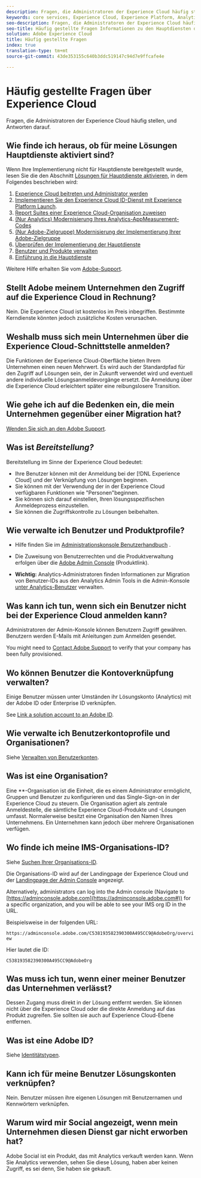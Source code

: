 ```yaml
---
description: Fragen, die Administratoren der Experience Cloud häufig stellen, und Antworten darauf.
keywords: core services, Experience Cloud, Experience Platform, Analytics, Target, user management.
seo-description: Fragen, die Administratoren der Experience Cloud häufig stellen, und Antworten darauf.
seo-title: Häufig gestellte Fragen Informationen zu den Hauptdiensten der Experience Cloud.
solution: Adobe Experience Cloud
title: Häufig gestellte Fragen
index: true
translation-type: tm+mt
source-git-commit: 43de353155c640b3ddc519147c94d7e9ffcafe4e

---
```



# Häufig gestellte Fragen über Experience Cloud

Fragen, die Administratoren der Experience Cloud häufig stellen, und Antworten darauf.

## Wie finde ich heraus, ob für meine Lösungen Hauptdienste aktiviert sind?

Wenn Ihre Implementierung nicht für Hauptdienste bereitgestellt wurde, lesen Sie die den Abschnitt [Lösungen für Hauptdienste aktivieren](../core-services/core-services.md#concept_07ED1D5C64234E77976E6D572E78FB9C), in dem Folgendes beschrieben wird:

1. [Experience Cloud beitreten und Administrator werden](../core-services/core-services.md#section_2423F0BD3DF642658103310EE5EA6154)
1. [Implementieren Sie den Experience Cloud ID-Dienst mit Experience Platform Launch](https://docs.adobe.com/content/help/en/launch/using/intro/get-started/quick-start.html).
1. [Report Suites einer Experience Cloud-Organisation zuweisen](../core-services/core-services.md#concept_apg_zq2_rw)
1. [(Nur Analytics) Modernisierung Ihres Analytics-AppMeasurement-Codes](../core-services/core-services.md#section_1798D9D0F05C47E29816AC4EEB9A0913)
1. [(Nur Adobe-Zielgruppe) Modernisierung der Implementierung Ihrer Adobe-Zielgruppe](../core-services/core-services.md#section_C2F4493C7A36406DAE2266B429A4BD24)
1. [Überprüfen der Implementierung der Hauptdienste](../core-services/core-services.md#section_E641782A0F4F44AF8C9C91216BE330D5)
1. [Benutzer und Produkte verwalten](../core-services/core-services.md#section_B6E95F4E0E12483CB9DA99CBC0C5A4AF)
1. [Einführung in die Hauptdienste](../core-services/core-services.md#section_960C06093623462E8EA247B3E97274A1)

Weitere Hilfe erhalten Sie vom [Adobe-Support](https://helpx.adobe.com/marketing-cloud/contact-support.html).

## Stellt Adobe meinem Unternehmen den Zugriff auf die Experience Cloud in Rechnung?

Nein. Die Experience Cloud ist kostenlos im Preis inbegriffen. Bestimmte Kerndienste könnten jedoch zusätzliche Kosten verursachen.

## Weshalb muss sich mein Unternehmen über die Experience Cloud-Schnittstelle anmelden?

Die Funktionen der Experience Cloud-Oberfläche bieten Ihrem Unternehmen einen neuen Mehrwert. Es wird auch der Standardpfad für den Zugriff auf Lösungen sein, der in Zukunft verwendet wird und eventuell andere individuelle Lösungsanmeldevorgänge ersetzt. Die Anmeldung über die Experience Cloud erleichtert später eine reibungslosere Transition.

## Wie gehe ich auf die Bedenken ein, die mein Unternehmen gegenüber einer Migration hat?

[Wenden Sie sich an den Adobe Support](https://helpx.adobe.com/marketing-cloud/contact-support.html).

## Was ist _Bereitstellung?_

Bereitstellung im Sinne der Experience Cloud bedeutet:

* Ihre Benutzer können mit der Anmeldung bei der [!DNL Experience Cloud] und der Verknüpfung von Lösungen beginnen.
* Sie können mit der Verwendung der in der Experience Cloud verfügbaren Funktionen wie &quot;Personen&quot;beginnen.
* Sie können sich darauf einstellen, Ihren lösungsspezifischen Anmeldeprozess einzustellen.
* Sie können die Zugriffskontrolle zu Lösungen beibehalten.

## Wie verwalte ich Benutzer und Produktprofile?

* Hilfe finden Sie im [Administrationskonsole Benutzerhandbuch](https://helpx.adobe.com/enterprise/administering/user-guide.html) .

* Die Zuweisung von Benutzerrechten und die Produktverwaltung erfolgen über die [Adobe Admin Console](https://adminconsole.adobe.com/enterprise) (Produktlink).

* **Wichtig:** Analytics-Administratoren finden Informationen zur Migration von Benutzer-IDs aus den Analytics Admin Tools in die Admin-Konsole [unter Analytics-Benutzer](https://docs.adobe.com/content/help/en/analytics/admin/user-product-management/user-management/migrate-users/c-migration-tool.html) verwalten.

## Was kann ich tun, wenn sich ein Benutzer nicht bei der Experience Cloud anmelden kann?

Administratoren der Admin-Konsole können Benutzern Zugriff gewähren. Benutzern werden E-Mails mit Anleitungen zum Anmelden gesendet.

You might need to [Contact Adobe Support](https://helpx.adobe.com/marketing-cloud/contact-support.html) to verify that your company has been fully provisioned.

## Wo können Benutzer die Kontoverknüpfung verwalten?

Einige Benutzer müssen unter Umständen ihr Lösungskonto (Analytics) mit der Adobe ID oder Enterprise ID verknüpfen.

See [Link a solution account to an Adobe ID](../admin-getting-started/organizations.md#task_FD389E78640848919E247AC5E95B8369).

## Wie verwalte ich Benutzerkontoprofile und Organisationen?

Siehe [Verwalten von Benutzerkonten](../admin-getting-started/organizations.md#topic_C31CB834F109465A82ED57FF0563B3F1).

## Was ist eine Organisation?

Eine **-Organisation ist die Einheit, die es einem Administrator ermöglicht, Gruppen und Benutzer zu konfigurieren und das Single-Sign-on in der Experience Cloud zu steuern. Die Organisation agiert als zentrale Anmeldestelle, die sämtliche Experience Cloud-Produkte und -Lösungen umfasst. Normalerweise besitzt eine Organisation den Namen Ihres Unternehmens. Ein Unternehmen kann jedoch über mehrere Organisationen verfügen.

## Wo finde ich meine IMS-Organisations-ID?

Siehe [Suchen Ihrer Organisations-ID](organizations.md).

Die Organisations-ID wird auf der Landingpage der Experience Cloud und der [Landingpage der Admin Console](https://adminconsole.adobe.com) angezeigt.

Alternatively, administrators can log into the Admin console (Navigate to [https://adminconsole.adobe.com](https://adminconsole.adobe.com#)) for a specific organization, and you will be able to see your IMS org ID in the URL.

Beispielsweise in der folgenden URL:

`https://adminconsole.adobe.com/C538193582390300A495CC9@AdobeOrg/overview`

Hier lautet die ID:

`C538193582390300A495CC9@AdobeOrg`

## Was muss ich tun, wenn einer meiner Benutzer das Unternehmen verlässt?

Dessen Zugang muss direkt in der Lösung entfernt werden. Sie können nicht über die Experience Cloud oder die direkte Anmeldung auf das Produkt zugreifen. Sie sollten sie auch auf Experience Cloud-Ebene entfernen.

## Was ist eine Adobe ID?

Siehe [Identitätstypen](https://helpx.adobe.com/enterprise/help/identity.html).

## Kann ich für meine Benutzer Lösungskonten verknüpfen?

Nein. Benutzer müssen ihre eigenen Lösungen mit Benutzernamen und Kennwörtern verknüpfen.

## Warum wird mir Social angezeigt, wenn mein Unternehmen diesen Dienst gar nicht erworben hat?

Adobe Social ist ein Produkt, das mit Analytics verkauft werden kann. Wenn Sie Analytics verwenden, sehen Sie diese Lösung, haben aber keinen Zugriff, es sei denn, Sie haben sie gekauft.
